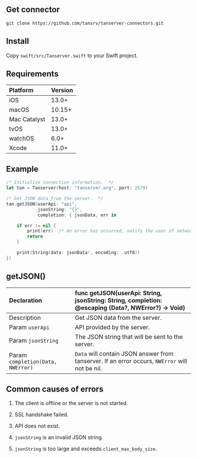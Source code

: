 ## Get connector

```shell
git clone https://github.com/tansrv/tanserver-connectors.git
```

## Install

Copy `swift/src/Tanserver.swift` to your Swift project.

## Requirements

| Platform     | Version
| :------      | :------
| iOS          | 13.0+
| macOS        | 10.15+
| Mac Catalyst | 13.0+
| tvOS         | 13.0+
| watchOS      | 6.0+
| Xcode        | 11.0+

## Example

```swift linenums="1"
/* Initialize connection information.  */
let tan = Tanserver(host: "tanserver.org", port: 2579)

/* Get JSON data from the server.  */
tan.getJSON(userApi: "api",
            jsonString: "{}",
            completion: { jsonData, err in

    if err != nil {
        print(err)  /* An error has occurred, notify the user of network failure.  */
        return
    }

    print(String(data: jsonData!, encoding: .utf8))
})
```

## getJSON()

| Declaration                       | func getJSON(userApi: String, jsonString: String, completion: @escaping (Data?, NWError?) -> Void)
| :------                           | :------
| Description                       | Get JSON data from the server.
| Param `userApi`                   | API provided by the server.
| Param `jsonString`                | The JSON string that will be sent to the server.
| Param `completion(Data, NWError)` | `Data` will contain JSON answer from tanserver. If an error occurs, `NWError` will not be nil.

## Common causes of errors

1. The client is offline or the server is not started.

2. SSL handshake failed.

3. API does not exist.

4. `jsonString` is an invalid JSON string.

5. `jsonString` is too large and exceeds `client_max_body_size`.
